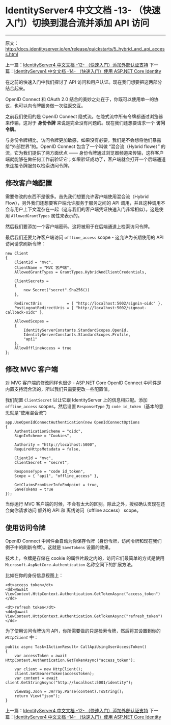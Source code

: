# IdentityServer4 中文文档 -13- （快速入门）切换到混合流并添加 API 访问

--------------------------------------------------------------------------

原文：http://docs.identityserver.io/en/release/quickstarts/5_hybrid_and_api_access.html

上一篇：[IdentityServer4 中文文档 -12- （快速入门）添加外部认证支持](http://www.cnblogs.com/ideck/p/ids_quickstarts_12.html)
下一篇：[IdentityServer4 中文文档 -14- （快速入门）使用 ASP.NET Core Identity](http://www.cnblogs.com/ideck/p/ids_quickstarts_14.html)

在之前的快速入门中我们探讨了 API 访问和用户认证。现在我们想要把这两部分结合起来。

OpenID Connect 和 OAuth 2.0 结合的美妙之处在于，你既可以使用单一的协议，也可以向令牌服务做一次往返交互。

之前我们使用的是 OpenID Connect 隐式流。在隐式流中所有令牌都通过浏览器来传输，这对于 **身份令牌** 来说是完全没有问题的。现在我们还想要请求一个 **访问令牌**。

与身份令牌相比，访问令牌更加敏感，如果没有必要，我们是不会想将他们暴露给“外部世界”的。OpenID Connect 包含了一个叫做 “混合流（Hybrid flowe）” 的流，它为我们提供了两方面优点 —— 身份令牌通过浏览器频道来传输，这样客户端就能够在做任何工作前验证它；如果验证成功了，客户端就会打开一个后端通道来连接令牌服务以检索访问令牌。

## 修改客户端配置

需要修改的东西不是很多。首先我们想要允许客户端使用混合流（Hybrid Flow），另外我们还想要客户端允许服务于服务之间的 API 调用，并且这种调用不会与用户上下文混杂在一起（这与我们的客户端凭证快速入门非常相似）。这是使用 `AllowedGrantTypes` 属性来表示的。

然后我们要添加一个客户端密码，这将被用于在后端通道上检索访问令牌。

最后我们还要允许客户端访问 `offline_access` scope - 这允许为长期使用的 API 访问请求刷新令牌：

```CSharp
new Client
{
    ClientId = "mvc",
    ClientName = "MVC 客户端",
    AllowedGrantTypes = GrantTypes.HybridAndClientCredentials,

    ClientSecrets =
    {
        new Secret("secret".Sha256())
    },

    RedirectUris           = { "http://localhost:5002/signin-oidc" },
    PostLogoutRedirectUris = { "http://localhost:5002/signout-callback-oidc" },

    AllowedScopes =
    {
        IdentityServerConstants.StandardScopes.OpenId,
        IdentityServerConstants.StandardScopes.Profile,
        "api1"
    },
    AllowOfflineAccess = true
};
```

## 修改 MVC 客户端

对 MVC 客户端的修改同样也很少 - ASP.NET Core OpenID Connect 中间件是内置支持混合流的，所以我们只需要更改一些配置值。

我们配置 `ClientSecret` 以让它跟 IdentityServer 上的信息相匹配。添加 `offline_access` scopes，然后设置 `ResponseType` 为 `code id_token`（基本的意思就是“使用混合流”）

```CSharp
app.UseOpenIdConnectAuthentication(new OpenIdConnectOptions
{
    AuthenticationScheme = "oidc",
    SignInScheme = "Cookies",

    Authority = "http://localhost:5000",
    RequireHttpsMetadata = false,

    ClientId = "mvc",
    ClientSecret = "secret",

    ResponseType = "code id_token",
    Scope = { "api1", "offline_access" },

    GetClaimsFromUserInfoEndpoint = true,
    SaveTokens = true
});
```

当你运行 MVC 客户端的时候，不会有太大的区别。除此之外，授权确认页现在还会向你请求访问 额外的 API 和 离线访问（offline access） scope。

## 使用访问令牌

OpenID Connect 中间件会自动为你保存令牌（身份令牌，访问令牌和现在我们例子中的刷新令牌）。这就是 `SaveTokens` 设置的效果。

技术上，令牌是存储在 cookie 的属性片段之内的，访问它们最简单的方式是使用 `Microsoft.AspNetCore.Authentication` 名称空间下的扩展方法。

比如在你的身份信息视图上：

```CSharp
<dt>access token</dt>
<dd>@await ViewContext.HttpContext.Authentication.GetTokenAsync("access_token")</dd>

<dt>refresh token</dt>
<dd>@await ViewContext.HttpContext.Authentication.GetTokenAsync("refresh_token")</dd>
```

为了使用访问令牌访问 API，你所需要做的只是检索令牌，然后将其设置到你的 _`HttpClient`_ 中：

```CSharp
public async Task<IActionResult> CallApiUsingUserAccessToken()
{
    var accessToken = await HttpContext.Authentication.GetTokenAsync("access_token");

    var client = new HttpClient();
    client.SetBearerToken(accessToken);
    var content = await client.GetStringAsync("http://localhost:5001/identity");

    ViewBag.Json = JArray.Parse(content).ToString();
    return View("json");
}
```

上一篇：[IdentityServer4 中文文档 -12- （快速入门）添加外部认证支持](http://www.cnblogs.com/ideck/p/ids_quickstarts_12.html)
下一篇：[IdentityServer4 中文文档 -14- （快速入门）使用 ASP.NET Core Identity](http://www.cnblogs.com/ideck/p/ids_quickstarts_14.html)
